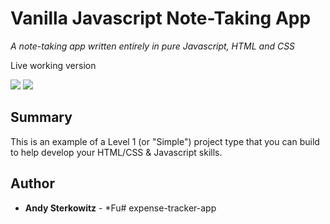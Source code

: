 # Vanilla Javascript Note-Taking App

_A note-taking app written entirely in pure Javascript, HTML and CSS_

Live working version 
<br>

<image src="images/start_screen.png">
<image src="images/transaction_screen.png">

## Summary

This is an example of a Level 1 (or "Simple") project type that you can build to help develop your HTML/CSS & Javascript skills.

## Author

* **Andy Sterkowitz** - *Fu# expense-tracker-app
